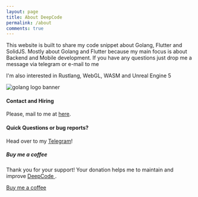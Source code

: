 ```yaml
---
layout: page
title: About DeepCode
permalink: /about
comments: true
---
```


<div class="row justify-content-between">
<div class="col-md-8 pr-5">

<p>This website is built to share my code snippet about Golang, Flutter and SolidJS. Mostly about Golang and Flutter because my main focus is about Backend and Mobile development. If you have any questions just drop me a message via telegram or e-mail to me</p>

<p>I'm also interested in Rustlang, WebGL, WASM and Unreal Engine 5</p>

<p class="mb-5"><img class="shadow-lg" src="{{site.baseurl}}/assets/images/golang-banner.png" alt="golang logo banner" /></p>
<h4>Contact and Hiring</h4>

<p>Please, mail to me at <a href="mailto:huuthuan.nguyen@hotmail.com">here</a>.</p>

<h4>Quick Questions or bug reports?</h4>

<p>Head over to my <a href="https://t.me/huuthuan_nguyen">Telegram</a>!</p>

</div>

<div class="col-md-4">

<div class="sticky-top sticky-top-80">
<h5>Buy me a coffee</h5>

<p>Thank you for your support! Your donation helps me to maintain and improve <a target="_blank" href="https://deepcode.work/">DeepCode <i class="fa-solid fa-book"></i></a>.</p>

<a target="_blank" href="https://www.buymeacoffee.com/thuannguyen" class="btn btn-danger">Buy me a coffee</a>
<!-- <a target="_blank" href="https://bootstrapstarter.com/bootstrap-templates/template-mediumish-bootstrap-jekyll/" class="btn btn-warning">Documentation</a> -->

</div>
</div>
</div>
